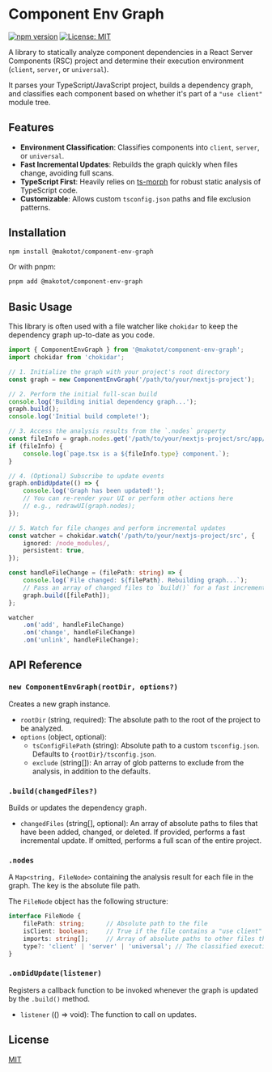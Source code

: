 # Component Env Graph

[![npm version](https://badge.fury.io/js/%40makotot%2Fcomponent-env-graph.svg)](https://badge.fury.io/js/%40makotot%2Fcomponent-env-graph)
[![License: MIT](https://img.shields.io/badge/License-MIT-yellow.svg)](https://opensource.org/licenses/MIT)

A library to statically analyze component dependencies in a React Server Components (RSC) project and determine their execution environment (`client`, `server`, or `universal`).

It parses your TypeScript/JavaScript project, builds a dependency graph, and classifies each component based on whether it's part of a `"use client"` module tree.

## Features

-   **Environment Classification**: Classifies components into `client`, `server`, or `universal`.
-   **Fast Incremental Updates**: Rebuilds the graph quickly when files change, avoiding full scans.
-   **TypeScript First**: Heavily relies on [ts-morph](https://ts-morph.com/) for robust static analysis of TypeScript code.
-   **Customizable**: Allows custom `tsconfig.json` paths and file exclusion patterns.

## Installation

```bash
npm install @makotot/component-env-graph
```

Or with pnpm:

```bash
pnpm add @makotot/component-env-graph
```

## Basic Usage

This library is often used with a file watcher like `chokidar` to keep the dependency graph up-to-date as you code.

```typescript
import { ComponentEnvGraph } from '@makotot/component-env-graph';
import chokidar from 'chokidar';

// 1. Initialize the graph with your project's root directory
const graph = new ComponentEnvGraph('/path/to/your/nextjs-project');

// 2. Perform the initial full-scan build
console.log('Building initial dependency graph...');
graph.build();
console.log('Initial build complete!');

// 3. Access the analysis results from the `.nodes` property
const fileInfo = graph.nodes.get('/path/to/your/nextjs-project/src/app/page.tsx');
if (fileInfo) {
    console.log(`page.tsx is a ${fileInfo.type} component.`);
}

// 4. (Optional) Subscribe to update events
graph.onDidUpdate(() => {
    console.log('Graph has been updated!');
    // You can re-render your UI or perform other actions here
    // e.g., redrawUI(graph.nodes);
});

// 5. Watch for file changes and perform incremental updates
const watcher = chokidar.watch('/path/to/your/nextjs-project/src', {
    ignored: /node_modules/,
    persistent: true,
});

const handleFileChange = (filePath: string) => {
    console.log(`File changed: ${filePath}. Rebuilding graph...`);
    // Pass an array of changed files to `build()` for a fast incremental update
    graph.build([filePath]);
};

watcher
    .on('add', handleFileChange)
    .on('change', handleFileChange)
    .on('unlink', handleFileChange);
```

## API Reference

### `new ComponentEnvGraph(rootDir, options?)`

Creates a new graph instance.

-   `rootDir` (string, required): The absolute path to the root of the project to be analyzed.
-   `options` (object, optional):
    -   `tsConfigFilePath` (string): Absolute path to a custom `tsconfig.json`. Defaults to `{rootDir}/tsconfig.json`.
    -   `exclude` (string[]): An array of glob patterns to exclude from the analysis, in addition to the defaults.

### `.build(changedFiles?)`

Builds or updates the dependency graph.

-   `changedFiles` (string[], optional): An array of absolute paths to files that have been added, changed, or deleted. If provided, performs a fast incremental update. If omitted, performs a full scan of the entire project.

### `.nodes`

A `Map<string, FileNode>` containing the analysis result for each file in the graph. The key is the absolute file path.

The `FileNode` object has the following structure:

```typescript
interface FileNode {
    filePath: string;      // Absolute path to the file
    isClient: boolean;     // True if the file contains a "use client" directive
    imports: string[];     // Array of absolute paths to other files this file imports
    type?: 'client' | 'server' | 'universal'; // The classified execution environment
}
```

### `.onDidUpdate(listener)`

Registers a callback function to be invoked whenever the graph is updated by the `.build()` method.

-   `listener` (() => void): The function to call on updates.

## License

[MIT](https://opensource.org/licenses/MIT)
